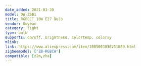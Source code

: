 ```yaml
---
date_added: 2021-01-30
model: OW-ZSB1
title: RGBCCT 10W E27 Bulb
vendor: Owyean 
category: light
type: bulb
supports: on/off, brightness, colortemp, colorxy
mlink: 
link: https://www.aliexpress.com/item/1005003836251889.html
zigbeemodel: ['ZB-RGBCW']
compatible: [z2m,zha]
---
```


